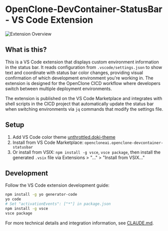 # OpenClone-DevContainer-StatusBar - VS Code Extension

![Extension Overview](/Documentation/devcontainer-statusbar.png)

## What is this?

This is a VS Code extension that displays custom environment information in the status bar. It reads configuration from `.vscode/settings.json` to show text and coordinate with status bar color changes, providing visual confirmation of which development environment you're working in. The extension is designed for the OpenClone CICD workflow where developers switch between multiple deployment environments.

The extension is published on the VS Code Marketplace and integrates with shell scripts in the CICD project that automatically update the status bar when switching environments via `jq` commands that modify the settings file.

## Setup

1. Add VS Code color theme [unthrottled.doki-theme](https://marketplace.visualstudio.com/items?itemName=unthrottled.doki-theme)
2. Install from VS Code Marketplace: `opencloneai.openclone-devcontainer-statusbar`
3. Or install from VSIX: `npm install -g vsce`, `vsce package`, then install the generated `.vsix` file via Extensions > "..." > "Install from VSIX..."

## Development

Follow the VS Code extension development guide:
```bash
npm install -g yo generator-code
yo code
# Set "activationEvents": ["*"] in package.json
npm install -g vsce
vsce package
```

For more technical details and integration information, see [CLAUDE.md](CLAUDE.md).